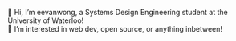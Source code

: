 👋 Hi, I’m eevanwong, a Systems Design Engineering student at the University of Waterloo!
<br>
👀 I’m interested in web dev, open source, or anything inbetween!
<br>

<!--
- 💞️ I’m looking to collaborate on ...
- 📫 How to reach me ...
-->
<!---
eevanwong/eevanwong is a ✨ special ✨ repository because its `README.md` (this file) appears on your GitHub profile.
You can click the Preview link to take a look at your changes.
--->
